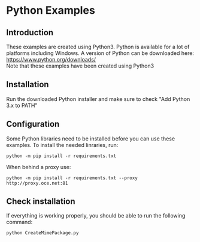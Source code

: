 # Python Examples
## Introduction
These examples are created using Python3. Python is available for a lot of platforms including Windows. A version of Python can be downloaded here: https://www.python.org/downloads/  
Note that these examples have been created using Python3

## Installation
Run the downloaded Python installer and make sure to check "Add Python 3.x to PATH" 

## Configuration
Some Python libraries need to be installed before you can use these examples. To install the needed linraries, run:

```python -m pip install -r requirements.txt```

When behind a proxy use:

```python -m pip install -r requirements.txt --proxy http://proxy.oce.net:81```

## Check installation
If everything is working properly, you should be able to run the following command:

```python CreateMimePackage.py```